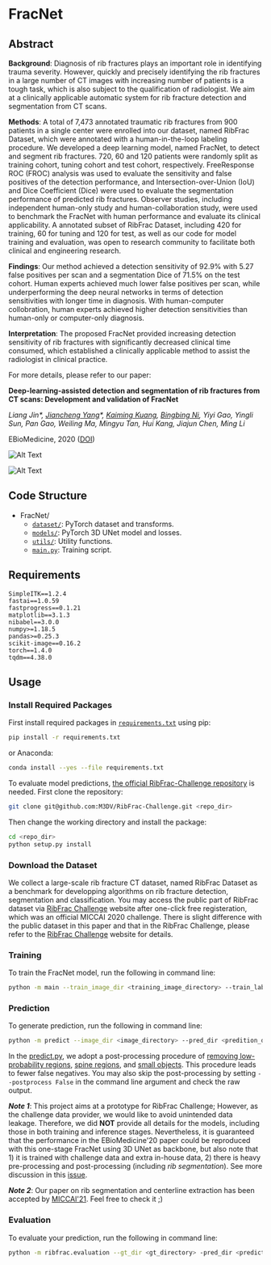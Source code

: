 # FracNet

## Abstract
**Background**: Diagnosis of rib fractures plays an important role in identifying trauma severity. However, quickly and precisely identifying the rib fractures in a large number of CT images with increasing number of patients is a tough task, which is also subject to the qualification of radiologist. We aim at a clinically applicable automatic system for rib fracture detection and segmentation from CT scans.

**Methods**: A total of 7,473 annotated traumatic rib fractures from 900 patients in a single center were enrolled into our dataset, named RibFrac Dataset, which were annotated with a human-in-the-loop labeling procedure. We developed a deep learning model, named FracNet, to detect and segment rib fractures. 720, 60 and 120 patients were randomly split as training cohort, tuning cohort and test cohort, respectively. FreeResponse ROC (FROC) analysis was used to evaluate the sensitivity and false positives of the detection performance, and Intersection-over-Union (IoU) and Dice Coefficient (Dice) were used to evaluate the segmentation performance of predicted rib fractures. Observer studies, including independent human-only study and human-collaboration study, were used to benchmark the FracNet with human performance and evaluate its clinical applicability. A annotated subset of RibFrac Dataset, including 420 for training, 60 for tuning and 120 for test, as well as our code for model training and evaluation, was open to research community to facilitate both clinical and engineering research.

**Findings**: Our method achieved a detection sensitivity of 92.9% with 5.27 false positives per scan and a segmentation Dice of 71.5% on the test cohort. Human experts achieved much lower false positives per scan, while underperforming the deep neural networks in terms of detection sensitivities with longer time in diagnosis. With human-computer collobration, human experts achieved higher detection sensitivities than human-only or computer-only diagnosis.

**Interpretation**: The proposed FracNet provided increasing detection sensitivity of rib fractures with significantly decreased clinical time consumed, which established a clinically applicable method to assist the radiologist in clinical practice.

For more details, please refer to our paper: 

**Deep-learning-assisted detection and segmentation of rib fractures from CT scans: Development and validation of FracNet**

*Liang Jin\*, [Jiancheng Yang](http://jiancheng-yang.com/)\*, [Kaiming Kuang](http://kaimingkuang.github.io/), [Bingbing Ni](https://scholar.google.com/citations?user=eUbmKwYAAAAJ), Yiyi Gao, Yingli Sun, Pan Gao, Weiling Ma, Mingyu Tan, Hui Kang, Jiajun Chen, Ming Li*

EBioMedicine, 2020 ([DOI](https://doi.org/10.1016/j.ebiom.2020.103106))

![Alt Text](visualisations/ori_pos_sampling_viz-axial.gif)

![Alt Text](visualisations/mod_pos_sampling_viz-axial.gif)

## Code Structure
* FracNet/
    * [`dataset/`](./dataset): PyTorch dataset and transforms.
    * [`models/`](./models): PyTorch 3D UNet model and losses.
    * [`utils/`](./utils): Utility functions.
    * [`main.py`](main.py): Training script.

## Requirements
```
SimpleITK==1.2.4
fastai==1.0.59
fastprogress==0.1.21
matplotlib==3.1.3
nibabel==3.0.0
numpy>=1.18.5
pandas>=0.25.3
scikit-image==0.16.2
torch==1.4.0
tqdm==4.38.0
```

## Usage

### Install Required Packages
First install required packages in [`requirements.txt`](requirements.txt) using pip:
```bash
pip install -r requirements.txt
```
or Anaconda:
```bash
conda install --yes --file requirements.txt
```
To evaluate model predictions, [the official RibFrac-Challenge repository](https://github.com/M3DV/RibFrac-Challenge) is needed. First clone the repository:
```bash
git clone git@github.com:M3DV/RibFrac-Challenge.git <repo_dir>
```
Then change the working directory and install the package:
```bash
cd <repo_dir>
python setup.py install
```

### Download the Dataset
We collect a large-scale rib fracture CT dataset, named RibFrac Dataset as a benchmark for developping algorithms on rib fracture detection, segmentation and classification. You may access the public part of RibFrac dataset via [RibFrac Challenge](https://ribfrac.grand-challenge.org/dataset/) website after one-click free registeration, which was an official MICCAI 2020 challenge. There is slight difference with the public dataset in this paper and that in the RibFrac Challenge, please refer to the [RibFrac Challenge](https://ribfrac.grand-challenge.org/tasks/) website for details.

### Training
To train the FracNet model, run the following in command line:
```bash
python -m main --train_image_dir <training_image_directory> --train_label_dir <training_label_directory> --val_image_dir <validation_image_directory> --val_label_dir <validation_label_directory>
```

### Prediction
To generate prediction, run the following in command line:
```bash
python -m predict --image_dir <image_directory> --pred_dir <predition_directory> --model_path <model_weight_path>
```

In the [predict.py](predict.py), we adopt a post-processing procedure of [removing low-probability regions](predict.py#L18), [spine regions](predict.py#L24), and [small objects](predict.py#L48). This procedure leads to fewer false negatives. You may also skip the post-processing by setting `--postprocess False` in the command line argument and check the raw output.

***Note 1***: This project aims at a prototype for RibFrac Challenge; However, as the challenge data provider, we would like to avoid unintended data leakage. Therefore, we did **NOT** provide all details for the models, including those in both training and inference stages. Nevertheless, it is guaranteed that the performance in the EBioMedicine'20 paper could be reproduced with this one-stage FracNet using 3D UNet as backbone, but also note that 1) it is trained with challenge data and extra in-house data, 2) there is heavy pre-processing and post-processing (including *rib segmentation*). See more discussion in this [issue](https://github.com/M3DV/FracNet/issues/7).

***Note 2***: Our paper on rib segmentation and centerline extraction has been accepted by [MICCAI'21](https://arxiv.org/abs/2109.09521). Feel free to check it ;)

### Evaluation
To evaluate your prediction, run the following in command line:
```bash
python -m ribfrac.evaluation --gt_dir <gt_directory> -pred_dir <prediction_directory> --clf False
```
